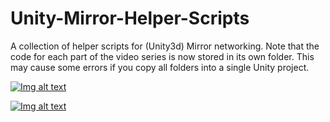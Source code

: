 # Unity-Mirror-Helper-Scripts
A collection of helper scripts for (Unity3d) Mirror networking. Note that the code for each part of the video series is now stored in its own folder. This may cause some errors if you copy all folders into a single Unity project.

[![Img alt text](https://img.youtube.com/vi/jw6O2oUgb20/0.jpg)](https://www.youtube.com/watch?v=jw6O2oUgb20)

[![Img alt text](https://img.youtube.com/vi/fnR982fjB3Y/0.jpg)](https://www.youtube.com/watch?v=jw6O2oUgb20)
